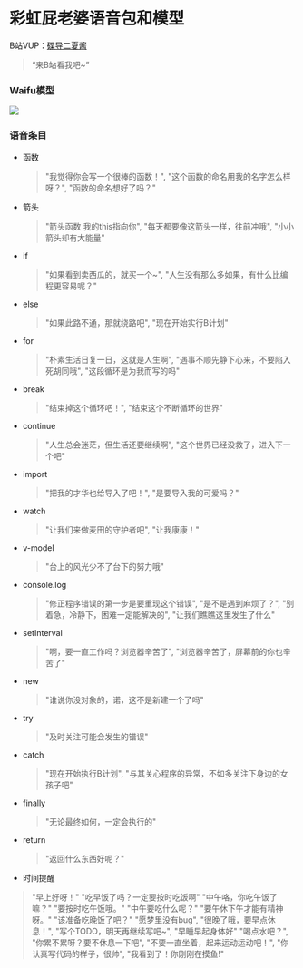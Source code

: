 # 彩虹屁老婆语音包和模型

B站VUP：[碟导二夏酱](https://space.bilibili.com/11879727/)

> “来B站看我吧~”



### Waifu模型

![](https://s1.ax1x.com/2020/09/20/woNLkD.gif)



### 语音条目

- 函数

  > "我觉得你会写一个很棒的函数！",
  > "这个函数的命名用我的名字怎么样呀？",
  > "函数的命名想好了吗？"

  

- 箭头

  > "箭头函数 我的this指向你",
  > "每天都要像这箭头一样，往前冲哦",
  > "小小箭头却有大能量"

  

- if

  > "如果看到卖西瓜的，就买一个~",
  > "人生没有那么多如果，有什么比编程更容易呢？"

  

- else

  > "如果此路不通，那就绕路吧",
  > "现在开始实行B计划"

  

- for

  > "朴素生活日复一日，这就是人生啊",
  > "遇事不顺先静下心来，不要陷入死胡同哦",
  > "这段循环是为我而写的吗"

  

- break

  > "结束掉这个循环吧！",
  > "结束这个不断循环的世界"

  

- continue

  > "人生总会迷茫，但生活还要继续啊",
  > "这个世界已经没救了，进入下一个吧"

  

- import

  > "把我的才华也给导入了吧！",
  > "是要导入我的可爱吗？"

  

- watch

  > "让我们来做麦田的守护者吧",
  > "让我康康！"

  

- v-model

  > "台上的风光少不了台下的努力哦"

  

- console.log

  > "修正程序错误的第一步是要重现这个错误",
  > "是不是遇到麻烦了？",
  > "别着急，冷静下，困难一定能解决的",
  > "让我们瞧瞧这里发生了什么"

  

- setInterval

  > "啊，要一直工作吗？浏览器辛苦了",
  > "浏览器辛苦了，屏幕前的你也辛苦了"

  

- new

  > "谁说你没对象的，诺，这不是新建一个了吗"

  

- try

  > "及时关注可能会发生的错误"

  

- catch

  > "现在开始执行B计划",
  > "与其关心程序的异常，不如多关注下身边的女孩子吧"

  

- finally

  > "无论最终如何，一定会执行的"

  

- return

  > "返回什么东西好呢？"

-  时间提醒

  > "早上好呀！"
  > "吃早饭了吗？一定要按时吃饭啊"
  > "中午咯，你吃午饭了嘛？"
  > "要按时吃午饭哦。"
  > "中午要吃什么呢？"
  > "要午休下午才能有精神呀。"
  > "该准备吃晚饭了吧？"
  > "愿梦里没有bug",
  > "很晚了哦，要早点休息！",
  > "写个TODO，明天再继续写吧~",
  > "早睡早起身体好"
  > "喝点水吧？",
  > "你累不累呀？要不休息一下吧",
  > "不要一直坐着，起来运动运动吧！",
  > "你认真写代码的样子，很帅",
  > "我看到了！你刚刚在摸鱼!"




